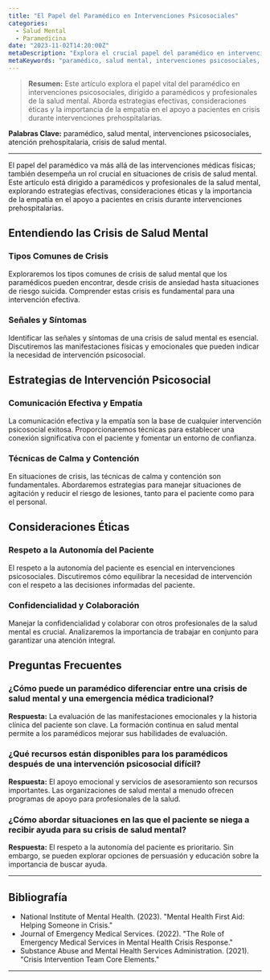```yaml
---
title: "El Papel del Paramédico en Intervenciones Psicosociales"
categories:
  - Salud Mental
  - Paramedicina
date: "2023-11-02T14:20:00Z"
metaDescription: "Explora el crucial papel del paramédico en intervenciones psicosociales. Dirigido a paramédicos y profesionales de la salud mental, este artículo aborda estrategias efectivas, consideraciones éticas y la importancia de la empatía en el apoyo a pacientes en crisis durante intervenciones prehospitalarias."
metaKeywords: "paramédico, salud mental, intervenciones psicosociales, atención prehospitalaria, crisis de salud mental"
---
```


> **Resumen:** Este artículo explora el papel vital del paramédico en intervenciones psicosociales, dirigido a paramédicos y profesionales de la salud mental. Aborda estrategias efectivas, consideraciones éticas y la importancia de la empatía en el apoyo a pacientes en crisis durante intervenciones prehospitalarias.

**Palabras Clave:** paramédico, salud mental, intervenciones psicosociales, atención prehospitalaria, crisis de salud mental.

---

El papel del paramédico va más allá de las intervenciones médicas físicas; también desempeña un rol crucial en situaciones de crisis de salud mental. Este artículo está dirigido a paramédicos y profesionales de la salud mental, explorando estrategias efectivas, consideraciones éticas y la importancia de la empatía en el apoyo a pacientes en crisis durante intervenciones prehospitalarias.

## Entendiendo las Crisis de Salud Mental

### Tipos Comunes de Crisis

Exploraremos los tipos comunes de crisis de salud mental que los paramédicos pueden encontrar, desde crisis de ansiedad hasta situaciones de riesgo suicida. Comprender estas crisis es fundamental para una intervención efectiva.

### Señales y Síntomas

Identificar las señales y síntomas de una crisis de salud mental es esencial. Discutiremos las manifestaciones físicas y emocionales que pueden indicar la necesidad de intervención psicosocial.

## Estrategias de Intervención Psicosocial

### Comunicación Efectiva y Empatía

La comunicación efectiva y la empatía son la base de cualquier intervención psicosocial exitosa. Proporcionaremos técnicas para establecer una conexión significativa con el paciente y fomentar un entorno de confianza.

### Técnicas de Calma y Contención

En situaciones de crisis, las técnicas de calma y contención son fundamentales. Abordaremos estrategias para manejar situaciones de agitación y reducir el riesgo de lesiones, tanto para el paciente como para el personal.

## Consideraciones Éticas

### Respeto a la Autonomía del Paciente

El respeto a la autonomía del paciente es esencial en intervenciones psicosociales. Discutiremos cómo equilibrar la necesidad de intervención con el respeto a las decisiones informadas del paciente.

### Confidencialidad y Colaboración

Manejar la confidencialidad y colaborar con otros profesionales de la salud mental es crucial. Analizaremos la importancia de trabajar en conjunto para garantizar una atención integral.

## Preguntas Frecuentes

### ¿Cómo puede un paramédico diferenciar entre una crisis de salud mental y una emergencia médica tradicional?
**Respuesta:** La evaluación de las manifestaciones emocionales y la historia clínica del paciente son clave. La formación continua en salud mental permite a los paramédicos mejorar sus habilidades de evaluación.

### ¿Qué recursos están disponibles para los paramédicos después de una intervención psicosocial difícil?
**Respuesta:** El apoyo emocional y servicios de asesoramiento son recursos importantes. Las organizaciones de salud mental a menudo ofrecen programas de apoyo para profesionales de la salud.

### ¿Cómo abordar situaciones en las que el paciente se niega a recibir ayuda para su crisis de salud mental?
**Respuesta:** El respeto a la autonomía del paciente es prioritario. Sin embargo, se pueden explorar opciones de persuasión y educación sobre la importancia de buscar ayuda.

---

## Bibliografía

- National Institute of Mental Health. (2023). "Mental Health First Aid: Helping Someone in Crisis."
- Journal of Emergency Medical Services. (2022). "The Role of Emergency Medical Services in Mental Health Crisis Response."
- Substance Abuse and Mental Health Services Administration. (2021). "Crisis Intervention Team Core Elements."

---
